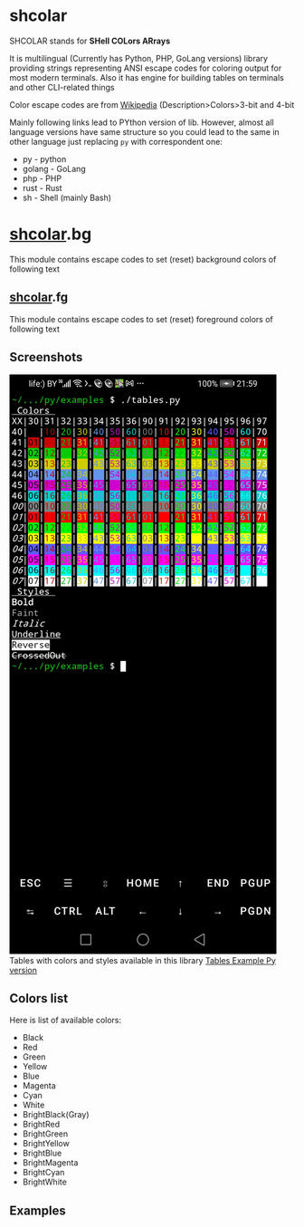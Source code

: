 # shcolar

SHCOLAR stands for **SHell COLors ARrays**

It is multilingual (Currently has Python, PHP, GoLang versions) library providing strings representing ANSI escape codes for coloring output for most modern terminals. Also it has engine for building tables on terminals and other CLI-related things

Color escape codes are from [Wikipedia](https://en.m.wikipedia.org/wiki/ANSI_escape_code#colors) (Description>Colors>3-bit and 4-bit

Mainly following links lead to PYthon version of lib. However, almost all language versions have same structure so you could lead to the same in other language just replacing `py` with correspondent one:
- py - python
- golang - GoLang
- php - PHP
- rust - Rust
- sh - Shell (mainly Bash)

# [shcolar](#shcolar).bg

This module contains escape codes to set (reset) background colors of following text



## [shcolar](#shcolar/fg).fg

This module contains escape codes to set (reset) foreground colors of following text






## Screenshots
![Tables on Phone](images/screens/0000_tables_phone.jpg)
Tables with colors and styles available in this library
[Tables Example Py version](py/examples/tables.py)



## Colors list
Here is list of available colors:
- Black
- Red
- Green
- Yellow
- Blue
- Magenta
- Cyan
- White
- BrightBlack(Gray)
- BrightRed
- BrightGreen
- BrightYellow
- BrightBlue
- BrightMagenta
- BrightCyan
- BrightWhite


## Examples